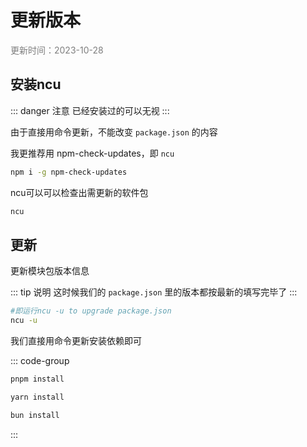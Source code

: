 # 更新版本

<p style="color: #7e7e7e;">更新时间：2023-10-28</p>


## 安装ncu

::: danger 注意
已经安装过的可以无视
:::

由于直接用命令更新，不能改变 `package.json` 的内容

我更推荐用 npm-check-updates，即 `ncu`

```sh
npm i -g npm-check-updates
```

ncu可以可以检查出需更新的软件包

```sh
ncu
```


## 更新

更新模块包版本信息

::: tip 说明
这时候我们的 `package.json` 里的版本都按最新的填写完毕了
:::

```sh
#即运行ncu -u to upgrade package.json
ncu -u
```


我们直接用命令更新安装依赖即可


::: code-group
```sh [pmpm]
pnpm install
```

```sh [yarn]
yarn install
```

```sh [bun]
bun install
```
:::

